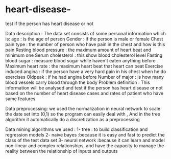 # heart-disease-
test if the person has heart disease or not

Data description :
The data set consists of some personal information which is:
age : is the age of person 
Gender : if the person is male or female 
Chest pain type : the number of person who have pain in the chest and how is this pain
Resting blood pressure : the maximum amount of heart beat and minimum one 
Serum cholesterol : this show blood cholesterol level 
Fasting blood sugar : measure blood sugar while haven't eaten anything before
Maximum heart rate : the maximum heart beat that heart can beat
Exercise induced angina : if the person have a very hard pain in his chest when he do exercises 
Oldpeak : if he had angina before 
Number of major : is how many blood vessels carry blood through the body
Problem definition : 
This information will be analysed and test if the person has heart disease or not based on the number of heart disease cases and rates of patient who have same features 


Data preprocessing: 
we used the normalization in neural network to scale the date set into (0,1) so the program can easily deal with , And in the tree algorithm it automatically do a discretization as a preprocessing

Data mining algorithms we used : 
1- tree : to build classification and regression models
2- naive bayes :because it is easy and fast to predict the class of the test data set
3- neural network :because it can learn and model non-linear and complex relationships, and have the capacity to manage the reality between the relationship of inputs and outputs 
